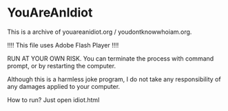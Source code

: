 # YouAreAnIdiot
This is a archive of youareanidiot.org / youdontknowwhoiam.org.


!!!! This file uses Adobe Flash Player !!!!

RUN AT YOUR OWN RISK.
You can terminate the process with command prompt, or by restarting the computer.

Although this is a harmless joke program, I do not take any responsibility of any damages applied to your computer.


How to run?
Just open idiot.html
